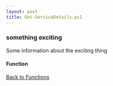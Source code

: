 ```yaml
---
layout: post
title: Get-ServiceDetails.ps1
---
```


### something exciting

Some information about the exciting thing

#### Function

<script async src="https://gist-it.appspot.com/github.com/BanterBoy/scripts-blog/blob/master/PowerShell/functions/activeDirectory/Get-ServiceDetails.ps1" crossorigin="anonymous"></script>

<a href="/menu/_pages/functions.html">Back to Functions</a>
